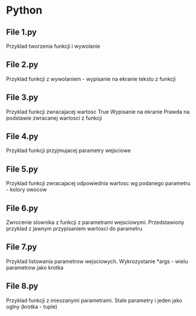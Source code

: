 # Python

## File 1.py
Przyklad tworzenia funkcji i wywolanie

## File 2.py
Przyklad funkcji z wywolaniem - wypisanie na ekranie tekstu z funkcji

## File 3.py
Przyklad funkcji zwracajacej wartosc True
Wypisanie na ekranie Prawda na podstawie zwracanej wartosci z funkcji 

## File 4.py
Przyklad funkcji przyjmujacej parametry wejsciowe

## File 5.py
Przyklad funkcji zwracajacej odpowiednia wartosc wg podanego parametru -
kolory owocow

## File 6.py
Zwrocenie slownika z funkcji z parametrami wejsciowymi. Przedstawiony przyklad z jawnym przypisaniem wartosci do parametru

## File 7.py
Przyklad listowania parametrow wejsciowych. Wykrozystanie *args - wielu parametrow jako krotka  

## File 8.py
Przyklad funkcji z mieszanymi parametrami. Stale parametry i jeden jako oglny (krotka - tuple)